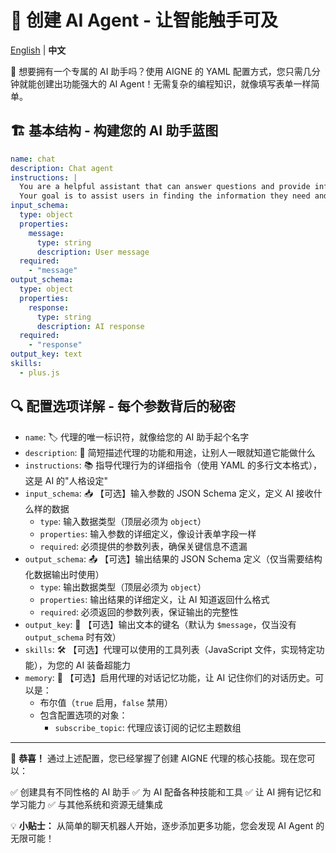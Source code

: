 # 🤖 创建 AI Agent - 让智能触手可及

[English](agent.md) | **中文**

🎉 想要拥有一个专属的 AI 助手吗？使用 AIGNE 的 YAML 配置方式，您只需几分钟就能创建出功能强大的 AI Agent！无需复杂的编程知识，就像填写表单一样简单。

## 🏗️ 基本结构 - 构建您的 AI 助手蓝图

```yaml
name: chat
description: Chat agent
instructions: |
  You are a helpful assistant that can answer questions and provide information on a wide range of topics.
  Your goal is to assist users in finding the information they need and to engage in friendly conversation.
input_schema:
  type: object
  properties:
    message:
      type: string
      description: User message
  required:
    - "message"
output_schema:
  type: object
  properties:
    response:
      type: string
      description: AI response
  required:
    - "response"
output_key: text
skills:
  - plus.js
```

## 🔍 配置选项详解 - 每个参数背后的秘密

* `name`: 🏷️ 代理的唯一标识符，就像给您的 AI 助手起个名字
* `description`: 📝 简短描述代理的功能和用途，让别人一眼就知道它能做什么
* `instructions`: 📚 指导代理行为的详细指令（使用 YAML 的多行文本格式），这是 AI 的"人格设定"
* `input_schema`: 📥 【可选】输入参数的 JSON Schema 定义，定义 AI 接收什么样的数据
  * `type`: 输入数据类型（顶层必须为 `object`）
  * `properties`: 输入参数的详细定义，像设计表单字段一样
  * `required`: 必须提供的参数列表，确保关键信息不遗漏
* `output_schema`: 📤 【可选】输出结果的 JSON Schema 定义（仅当需要结构化数据输出时使用）
  * `type`: 输出数据类型（顶层必须为 `object`）
  * `properties`: 输出结果的详细定义，让 AI 知道返回什么格式
  * `required`: 必须返回的参数列表，保证输出的完整性
* `output_key`: 🔑 【可选】输出文本的键名（默认为 `$message`，仅当没有 `output_schema` 时有效）
* `skills`: 🛠️ 【可选】代理可以使用的工具列表（JavaScript 文件，实现特定功能），为您的 AI 装备超能力
* `memory`: 🧠 【可选】启用代理的对话记忆功能，让 AI 记住你们的对话历史。可以是：
  * 布尔值（`true` 启用，`false` 禁用）
  * 包含配置选项的对象：
    * `subscribe_topic`: 代理应该订阅的记忆主题数组

***

🎊 **恭喜！** 通过上述配置，您已经掌握了创建 AIGNE 代理的核心技能。现在您可以：

✅ 创建具有不同性格的 AI 助手
✅ 为 AI 配备各种技能和工具
✅ 让 AI 拥有记忆和学习能力
✅ 与其他系统和资源无缝集成

💡 **小贴士：** 从简单的聊天机器人开始，逐步添加更多功能，您会发现 AI Agent 的无限可能！

